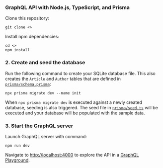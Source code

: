 ### GraphQL API with Node.js, TypeScript, and Prisma

Clone this repository:

```
git clone <>
```

Install npm dependencies:

```
cd <>
npm install
```

### 2. Create and seed the database

Run the following command to create your SQLite database file. This also creates the `Article` and `Author` tables that are defined in [`prisma/schema.prisma`](./prisma/schema.prisma):

```
npx prisma migrate dev --name init
```

When `npx prisma migrate dev` is executed against a newly created database, seeding is also triggered. The seed file in [`prisma/seed.ts`](./prisma/seed.ts) will be executed and your database will be populated with the sample data.


### 3. Start the GraphQL server

Launch GraphQL server with command:

```
npm run dev
```

Navigate to [http://localhost:4000](http://localhost:4000) to explore the API in a [GraphQL Playground](https://github.com/prisma/graphql-playground).

